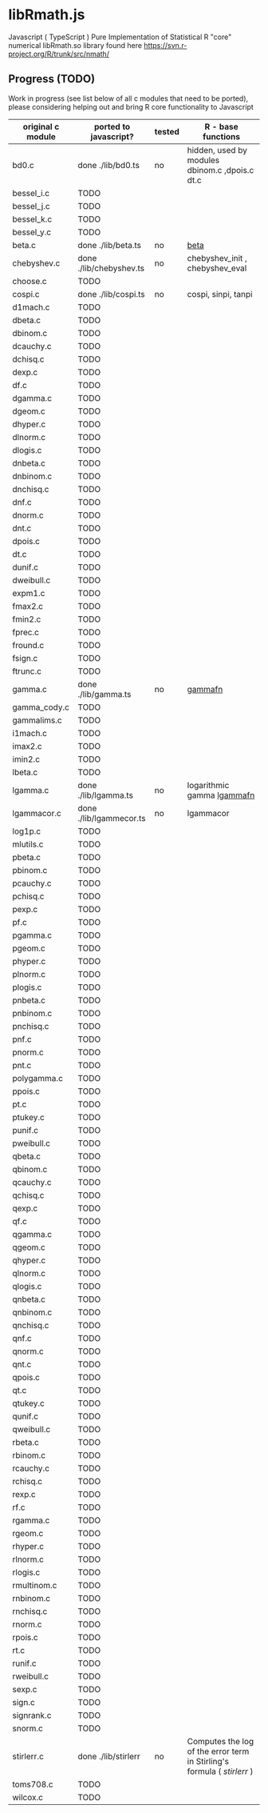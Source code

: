 # libRmath.js
Javascript ( TypeScript ) Pure Implementation of Statistical R "core" numerical libRmath.so library found here
https://svn.r-project.org/R/trunk/src/nmath/




## Progress (TODO)

Work in progress (see list below of all c modules that need to be ported), please considering helping out and bring R core functionality 
to Javascript

| original c module | ported to javascript? | tested | R - base functions |
|------------------|--------------------|-------------|--------------------|
bd0.c           | done ./lib/bd0.ts | no | hidden, used by modules dbinom.c ,dpois.c dt.c |       
bessel_i.c           | TODO  |  | |
bessel_j.c           | TODO | | |
bessel_k.c           | TODO | | |
bessel_y.c           | TODO | | |
beta.c           |done ./lib/beta.ts  | no | [beta](https://en.wikipedia.org/wiki/Beta_function) |
chebyshev.c           | done ./lib/chebyshev.ts | no | chebyshev\_init , chebyshev\_eval |
choose.c           |TODO | | |
cospi.c           | done ./lib/cospi.ts | no| cospi, sinpi, tanpi |
d1mach.c           |TODO | | |
dbeta.c           |  TODO |  | |
dbinom.c           | TODO| | |
dcauchy.c           | TODO| | |
dchisq.c           | TODO| | |
dexp.c           |TODO | | |
df.c           | TODO| | |
dgamma.c           | TODO| | |
dgeom.c           |TODO | | |
dhyper.c           |TODO | | |
dlnorm.c           |TODO | | |
dlogis.c           | TODO| | |
dnbeta.c           |TODO | | |
dnbinom.c           |TODO | | |
dnchisq.c           |TODO | | |
dnf.c           |TODO | | |
dnorm.c           |TODO | | |
dnt.c           |TODO | | |
dpois.c           | TODO| | |
dt.c           |TODO | | |
dunif.c           | TODO| | |
dweibull.c           | TODO| | |
expm1.c           |TODO | | |
fmax2.c           |TODO | | |
fmin2.c           | TODO| | |
fprec.c           |TODO | | |
fround.c           |TODO | | |
fsign.c           |TODO | | |
ftrunc.c           | TODO| | |
gamma.c           |done  ./lib/gamma.ts | no | [gammafn](https://en.wikipedia.org/wiki/Gamma_function) |
gamma_cody.c           | TODO| | |
gammalims.c           |TODO | | |
i1mach.c           |TODO | | |
imax2.c           |TODO | | |
imin2.c           | TODO| | |
lbeta.c           | TODO| | |
lgamma.c           | done ./lib/lgamma.ts | no | logarithmic gamma [lgammafn](https://en.wikipedia.org/wiki/Gamma_function) |
lgammacor.c           |done ./lib/lgammecor.ts  | no | lgammacor |
log1p.c           |TODO | | |
mlutils.c           |TODO | | |
pbeta.c           |TODO | | |
pbinom.c           |TODO | | |
pcauchy.c           | TODO| | |
pchisq.c           | TODO| | |
pexp.c           | TODO| | |
pf.c           |TODO | | |
pgamma.c           |TODO | | |
pgeom.c           | TODO| | |
phyper.c           |TODO | | |
plnorm.c           | TODO| | |
plogis.c           | TODO| | |
pnbeta.c           |TODO | | |
pnbinom.c           | TODO| | |
pnchisq.c           | TODO| | |
pnf.c           |TODO | | |
pnorm.c           | TODO| | |
pnt.c           | TODO| | |
polygamma.c           | TODO| | |
ppois.c           | TODO| | |
pt.c           |TODO | | |
ptukey.c           | TODO| | |
punif.c           | TODO| | |
pweibull.c           |TODO | | |
qbeta.c           | TODO| | |
qbinom.c           | TODO| | |
qcauchy.c           | TODO| | |
qchisq.c           |TODO | | |
qexp.c           |TODO | | |
qf.c           |TODO | | |
qgamma.c           |TODO | | |
qgeom.c           |TODO | | |
qhyper.c           | TODO| | |
qlnorm.c           | TODO| | |
qlogis.c           | TODO| | |
qnbeta.c           | TODO| | |
qnbinom.c           | TODO| | |
qnchisq.c           |TODO | | |
qnf.c           |TODO | | |
qnorm.c           | TODO| | |
qnt.c           | TODO| | |
qpois.c                           |TODO | | |                                                                                               
qt.c           |TODO | | |
qtukey.c           |TODO | | |
qunif.c           | TODO| | |
qweibull.c           | TODO| | |
rbeta.c           | TODO| | |
rbinom.c           |TODO | | |
rcauchy.c           |TODO | | |
rchisq.c           |TODO | | |
rexp.c           |TODO | | |
rf.c           | TODO| | |
rgamma.c           |TODO | | |
rgeom.c           |TODO | | |
rhyper.c           | TODO| | |
rlnorm.c           |TODO | | |
rlogis.c           | TODO| | |
rmultinom.c           | TODO| | |
rnbinom.c           |TODO | | |
rnchisq.c           | TODO| | |
rnorm.c           |TODO | | |
rpois.c           | TODO| | |
rt.c           | TODO| | |
runif.c           | TODO| | |
rweibull.c           | TODO| | |
sexp.c           |TODO | | |
sign.c           | TODO| | |
signrank.c           | TODO| | |
snorm.c           | TODO| | |
stirlerr.c           | done ./lib/stirlerr | no | Computes the log of the error term in Stirling's formula ( _stirlerr_ ) |
toms708.c           |TODO | | |
wilcox.c           | TODO| | |


